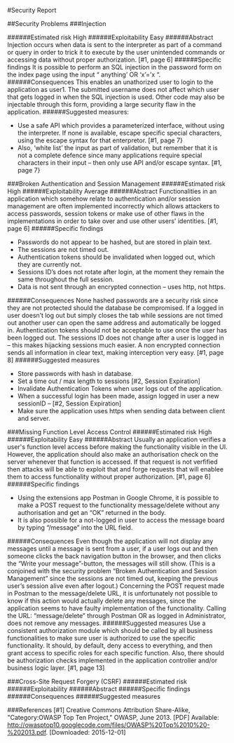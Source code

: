 #Security Report 


##Security Problems
###Injection

######Estimated risk
High
######Exploitability
Easy
######Abstract
Injection occurs when data is sent to the interpreter as part of a command or query in order to trick it to execute by the user unintended commands or accessing data without proper authorization. [#1, page 6]
######Specific findings
It is possible to perform an SQL injection in the password form on the index page using the input “ anything’ OR ‘x’=’x “. 
######Consequences
This enables an unathorized user to login to the application as user1. The submitted username does not affect which user that gets logged in when the SQL injection is used. Other code may also be injectable through this form, providing a large security flaw in the application. 
######Suggested measures: 
* Use a safe API which provides a parameterized interface, without using the interpreter. If none is available, escape specific special characters, using the escape syntax for that enterpretor.  [#1, page 7}
* Also,  ‘white list’ the input as part of validation, but remember that it is not a complete defence since many applications require special characters in their input – then only use API and/or escape syntax.
[#1, page 7}

###Broken Authentication and Session Management
######Estimated risk
High
######Exploitability
Average
######Abstract
Functionalities in an application which somehow relate to authentication and/or session management are often implemented incorrectly which allows attackers to access passwords, session tokens or make use of other flaws in the implementations in order to take over and use other users' identities. [#1, page 6]
######Specific findings
* Passwords do not appear to be hashed, but are stored in plain text.
* The sessions are not timed out.
* Authentication tokens should be invalidated when logged out, which they are currently not.
* Sessions ID’s does not rotate after login, at the moment they remain the same throughout the full session. 
* Data is not sent through an encrypted connection – uses http, not https.

######Consequences
None hashed passwords are a security risk since they are not protected should the database be compromised. If a logged in user doesn’t log out but simply closes the tab while sessions are not timed out another user can open the same address and automatically be logged in. Authentication tokens should not be acceptable to use once the user has been logged out.
The sessions ID does not change after a user is logged in – this makes hijacking sessions much easier.
A non encrypted connection sends all information in clear text, making interception very easy. [#1, page 8]
######Suggested measures
* Store passwords with hash in database.
* Set a time out / max length to sessions [#2, Session Expiration]
* Invalidate Authentication Tokens when user logs out of the application.
* When a successful login has been made, assign logged in user a new sessionID – [#2, Session Expiration]
* Make sure the application uses https when sending data between client and server.

###Missing Function Level Access Control
######Estimated risk
High
######Exploitability
Easy
######Abstract
Usually an application verifies a user's function level access before making the functionality visible in the UI.  However, the application should also make an authorisation check on the server whenever that function is accessed. If that request is not verfified then attacks will be able to exploit that and forge requests that will enablee them to access functionality without proper authorization. [#1, page 6]
######Specific findings
* Using the extensions app Postman in Google Chrome, it is possible to make a POST request to the functionality message/delete without any authorisation and get an “OK” returned in the body. 
* It is also possible for a not-logged in user to access the message board by typing “/message” into the URL field.


######Consequences
Even though the application will not display any messages until a message is sent from a user, if a user logs out and then someone clicks the back navigation button in the browser, and then clicks the “Write your message”-button, the messages will still show. (This is a conjoined with the security problem “Broken Authentication and Session Management” since the sessions are not timed out, keeping the previous user’s session alive even after logout.)
Concerning the POST request made in Postman to the message/delete URL, it is unfortunately not possible to know if this action would actually delete any messages, since the application seems to have faulty implementation of the functionality. Calling the URL: “message/delete” through Postman OR as logged in Administrator, does not remove any messages.
######Suggested measures
Use a consistent authorization module which should be called by all business functionalities to make sure user is authorized to use the specific functionality. It should, by default, deny access to everything, and then grant access to specific roles for each specific function. Also, there should be authorization checks implemented in the application controller and/or business logic layer. [#1, page 13]

###Cross-Site Request Forgery (CSRF)
######Estimated risk
######Exploitability
######Abstract
######Specific findings
######Consequences
######Suggested measures



###References
[#1] Creative Commons Attribution Share-Alike, "Category:OWASP Top Ten Project," OWASP, June 2013. 
[PDF] Available: http://owasptop10.googlecode.com/files/OWASP%20Top%2010%20-%202013.pdf. 
[Downloaded: 2015-12-01]

